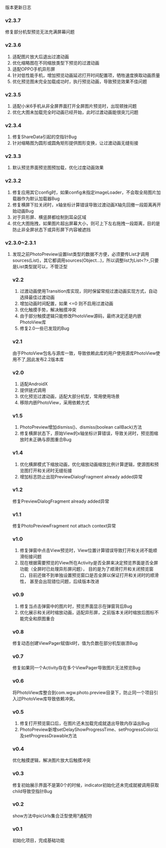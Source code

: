 版本更新日志

### v2.3.7
修复部分机型预览无法充满屏幕问题

### v2.3.6
1. 适配图片放大后退出过渡动画
2. 优化缩略图在不同缩放类型下预览的过渡动画
3. 适配OPPO手机异形屏
4. 针对低性能手机，增加预览动画延迟打开时间配置项，牺牲速度换取动画质量
5. 优化预览图未完全加载成功时，执行预览动画，导致预览效果不佳问题

### v2.3.5
1. 适配小米6手机从非全屏界面打开全屏图片预览时，出现顿挫问题
2. 优化大图未加载完全时动画已经开始，此时过渡动画能很突兀问题

### v2.3.4
1. 修复ShareData引起的空指针Bug
2. 针对缩略图为圆形或圆角矩形提供图形变换，让过渡动画无缝衔接

### v2.3.3
1. 默认预览界面预览图预加载，优化过度动画效果

### v2.3.2
1. 修复应用其它config时，如果config未指定imageLoader，不会取全局图片加载器作为默认加载器Bug
2. 修复横屏下拉关闭时，x轴坐标计算错误导致过渡动画X轴先回撤一段距离再开始动画Bug
3. 对于异形屏、横竖屏都绘制到耳朵区域
4. 优化大图拖拽，如果图片超出屏幕大小，则可上下左右拖拽一段距离，目的是防止非全屏状态下或异形屏下内容被遮挡


### v2.3.0~2.3.1
1. 发现之前PhotoPreview设置list类型的数据不方便，必须要传List<Object>才调用sources(List)，其它都调用sources(Object...)，所以调整list为List<?>,只要是List类型就可以，不管泛型

### v2.2
1. 过渡动画使用Transition库实现，同时保留常规过渡动画实现方式，自动选择最佳过渡动画
2. 增加动画时间配置，如果 <=0 则不启用过渡动画
3. 优化触摸手势，解决触摸冲突
4. 由于部分触摸逻辑只能修改PhotoView源码，最终决定还是内嵌PhotoView库
5. 修复2.0一些已发现的Bug

### v2.1
由于PhotoView包名与源库一致，导致依赖此库的用户使用源库PhotoView使用不了,因此发布2.2版本库

### v2.0
1. 适配AndroidX
2. 提供链式调用
3. 优化预览过渡动画，适配大部分机型，常用使用场景
4. 移除内嵌PhotoView，采用依赖方式

### v1.5
1. PhotoPreview增加dismiss()、dismiss(boolean callBack)方法
2. 修复横屏状态下，原始View的x轴坐标计算错误，导致关闭时，预览图缩放时未正确与原图重合Bug

### v1.4
1. 优化横屏模式下缩放动画，优化缩放动画缩放比例计算逻辑，使源图和预览图打开和关闭时无缝衔接
2. 增加标志防止出现PreviewDialogFragment already added异常

### v1.2
修复PreviewDialogFragment already added异常

### v1.1
修复PhotoPreviewFragment not attach context异常

### v1.0
1. 修复弹窗中点击View预览时，View位置计算错误导致打开和关闭不能顺滑衔接问题
2. 现在根据需要预览的View所在Activity是否全屏来决定预览界面是否全屏功能（全屏时已处理异形屏问题），
   目的是为了顺滑打开和关闭预览窗口，目前还做不到单独设置预览窗口是否全屏以保证打开和关闭时的顺滑性，
   甚至会出现错位问题，后续版本改进

### v0.9
1. 修复当点击弹窗中的图片时，预览界面显示在弹窗背后Bug
2. 优化展示和关闭时缩放动画，适配异形屏，之前版本关闭时缩放后图标不能完全和原图重合

### v0.8
修复动态创建ViewPager赋值Id时，值为负数在部分机型崩溃Bug

### v0.7
修复如果同一个Activity存在多个ViewPager导致图片无法预览Bug

### v0.6
将PhotoView库整合到com.wgw.photo.preview目录下，防止同一个项目引入过PhotoView库导致依赖冲突。

### v0.5
1. 修复打开预览窗口后，在图片还未加载完成就退出导致内存溢出Bug
2. PhotoPreview新增setDelayShowProgressTime、setProgressColor以及setProgressDrawable方法

### v0.4
优化触摸逻辑，解决图片放大后触摸冲突

### v0.3
修复初始展示界面不是第0个的时候，indicator初始化还未完成就被调用获取child导致空指针Bug

### v0.2
show方法中picUrls集合泛型使用?通配符

### v0.1
初始化项目，完成基础功能






